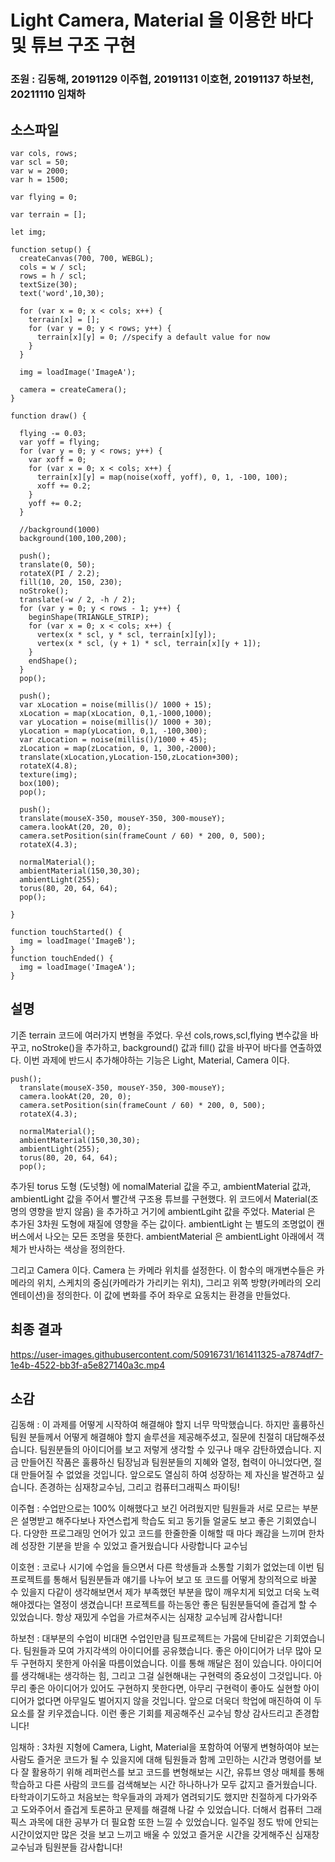# Light Camera, Material 을 이용한 바다 및 튜브 구조 구현

### 조원 :  김동해, 20191129 이주협, 20191131 이호현, 20191137 하보천, 20211110 임채하 

## 소스파일
```
var cols, rows;
var scl = 50;
var w = 2000;
var h = 1500;

var flying = 0;

var terrain = [];

let img;

function setup() {
  createCanvas(700, 700, WEBGL);
  cols = w / scl;
  rows = h / scl;
  textSize(30);
  text('word',10,30);

  for (var x = 0; x < cols; x++) {
    terrain[x] = [];
    for (var y = 0; y < rows; y++) {
      terrain[x][y] = 0; //specify a default value for now
    }
  }
  
  img = loadImage('ImageA');
  
  camera = createCamera();
}

function draw() {

  flying -= 0.03;
  var yoff = flying;
  for (var y = 0; y < rows; y++) {
    var xoff = 0;
    for (var x = 0; x < cols; x++) {
      terrain[x][y] = map(noise(xoff, yoff), 0, 1, -100, 100);
      xoff += 0.2;
    }
    yoff += 0.2;
  }

  //background(1000)
  background(100,100,200);
  
  push();
  translate(0, 50);
  rotateX(PI / 2.2);
  fill(10, 20, 150, 230);
  noStroke();
  translate(-w / 2, -h / 2);
  for (var y = 0; y < rows - 1; y++) {
    beginShape(TRIANGLE_STRIP);
    for (var x = 0; x < cols; x++) {
      vertex(x * scl, y * scl, terrain[x][y]);
      vertex(x * scl, (y + 1) * scl, terrain[x][y + 1]);
    }
    endShape();
  }
  pop();
  
  push();
  var xLocation = noise(millis()/ 1000 + 15);
  xLocation = map(xLocation, 0,1,-1000,1000);
  var yLocation = noise(millis()/ 1000 + 30);
  yLocation = map(yLocation, 0,1, -100,300);
  var zLocation = noise(millis()/1000 + 45);
  zLocation = map(zLocation, 0, 1, 300,-2000);
  translate(xLocation,yLocation-150,zLocation+300);
  rotateX(4.8);
  texture(img);
  box(100);
  pop();
  
  push();
  translate(mouseX-350, mouseY-350, 300-mouseY);
  camera.lookAt(20, 20, 0);
  camera.setPosition(sin(frameCount / 60) * 200, 0, 500);
  rotateX(4.3);
  
  normalMaterial();
  ambientMaterial(150,30,30);
  ambientLight(255);
  torus(80, 20, 64, 64);
  pop();
  
}
  
function touchStarted() {
  img = loadImage('ImageB');
}
function touchEnded() {
  img = loadImage('ImageA');
}
```

## 설명
기존 terrain 코드에 여러가지 변형을 주었다. 우선 cols,rows,scl,flying 변수값을 바꾸고, noStroke()을 추가하고, background() 값과 fill() 값을 바꾸어 바다를 연출하였다. 이번 과제에 반드시 추가해야하는 기능은 Light, Material, Camera 이다.
```
push();
  translate(mouseX-350, mouseY-350, 300-mouseY);
  camera.lookAt(20, 20, 0);
  camera.setPosition(sin(frameCount / 60) * 200, 0, 500);
  rotateX(4.3);
  
  normalMaterial();
  ambientMaterial(150,30,30);
  ambientLight(255);
  torus(80, 20, 64, 64);
  pop();
```
추가된 torus 도형 (도넛형) 에 nomalMaterial 값을 주고, ambientMaterial 값과, ambientLight 값을 주어서 빨간색 구조용 튜브를 구현했다. 위 코드에서 Material(조명의 영향을 받지 않음) 을 추가하고 거기에 ambientLgiht 값을 주었다. Material 은 추가된 3차원 도형에 재질에 영향을 주는 값이다. ambientLight 는 별도의 조명없이 캔버스에서 나오는 모든 조명을 뜻한다. ambientMaterial 은 ambientLight 아래에서 객체가 반사하는 색상을 정의한다. 

그리고 Camera 이다. Camera 는 카메라 위치를 설정한다. 이 함수의 매개변수들은 카메라의 위치, 스케치의 중심(카메라가 가리키는 위치), 그리고 위쪽 방향(카메라의 오리엔테이션)을 정의한다. 이 값에 변화를 주어 좌우로 요동치는 환경을 만들었다.

## 최종 결과
https://user-images.githubusercontent.com/50916731/161411325-a7874df7-1e4b-4522-bb3f-a5e827140a3c.mp4

## 소감
김동해 : 이 과제를 어떻게 시작하여 해결해야 할지 너무 막막했습니다. 하지만 훌륭하신 팀원 분들께서 어떻게 해결해야 할지 솔루션을 제공해주셨고, 질문에 친절히 대답해주셨습니다. 팀원분들의 아이디어를 보고 저렇게 생각할 수 있구나 매우 감탄하였습니다. 지금 만들어진 작품은 훌륭하신 팀장님과 팀원분들의 지혜와 열정, 협력이 아니었다면, 절대 만들어질 수 없었을 것입니다. 앞으로도 열심히 하여 성장하는 제 자신을 발견하고 싶습니다. 존경하는 심재창교수님, 그리고 컴퓨터그래픽스 파이팅! 

이주협 : 수업만으로는 100% 이해했다고 보긴 어려웠지만 팀원들과 서로 모르는 부분은 설명받고 해주다보나 자연스럽게 학습도 되고 동기들 얼굴도 보고 좋은 기회였습니다. 다양한 프로그래밍 언어가 있고 코드를 한줄한줄 이해할 때 마다 쾌감을 느끼며 한차례 성장한 기분을 받을 수 있었고 즐거웠습니다 사랑합니다 교수님

이호현 : 코로나 시기에 수업을 들으면서 다른 학생들과 소통할 기회가 없었는데 이번 팀프로젝트를 통해서 팀원분들과 얘기를 나누어 보고  또 코드를 어떻게 창의적으로 바꿀 수 있을지 다같이 생각해보면서 제가 부족했던 부분을 많이 깨우치게 되었고 더욱 노력해야겠다는 열정이 생겼습니다! 프로젝트를 하는동안 좋은 팀원분들덕에 즐겁게 할 수 있었습니다. 항상 재밌게 수업을 가르쳐주시는 심재창 교수님께 감사합니다!

하보천 : 대부분의 수업이 비대면 수업인만큼 팀프로젝트는 가뭄에 단비같은 기회였습니다. 팀원들과 모여 가지각색의 아이디어를 공유했습니다. 좋은 아이디어가 너무 많아 모두 구현하지 못한게 아쉬울 따름이었습니다. 이를 통해 깨달은 점이 있습니다. 아이디어를 생각해내는 생각하는 힘, 그리고 그걸 실현해내는 구현력의 중요성이 그것입니다. 아무리 좋은 아이디어가 있어도 구현하지 못한다면, 아무리 구현력이 좋아도 실현할 아이디어가 없다면 아무일도 벌어지지 않을 것입니다. 앞으로 더욱더 학업에 매진하여 이 두 요소를 잘 키우겠습니다. 이런 좋은 기회를 제공해주신 교수님 항상 감사드리고 존경합니다!

임채하 : 3차원 지형에 Camera, Light, Material을 포함하여 어떻게 변형하여야 보는 사람도 즐거운 코드가 될 수 있을지에 대해 팀원들과 함께 고민하는 시간과 명령어를 보다 잘 활용하기 위해 레퍼런스를 보고 코드를 변형해보는 시간, 유튜브 영상 매체를 통해 학습하고 다른 사람의 코드를 검색해보는 시간 하나하나가 모두 값지고 즐거웠습니다. 타학과이기도하고 처음보는 학우들과의 과제가 염려되기도 했지만 친절하게 다가와주고 도와주어서 즐겁게 토론하고 문제를 해결해 나갈 수 있었습니다. 더해서 컴퓨터 그래픽스 과목에 대한 공부가 더 필요함 또한 느낄 수 있었습니다. 일주일 정도 밖에 안되는 시간이었지만 많은 것을 보고 느끼고 배울 수 있었고 즐거운 시간을 갖게해주신 심재창교수님과 팀원분들 감사합니다!
